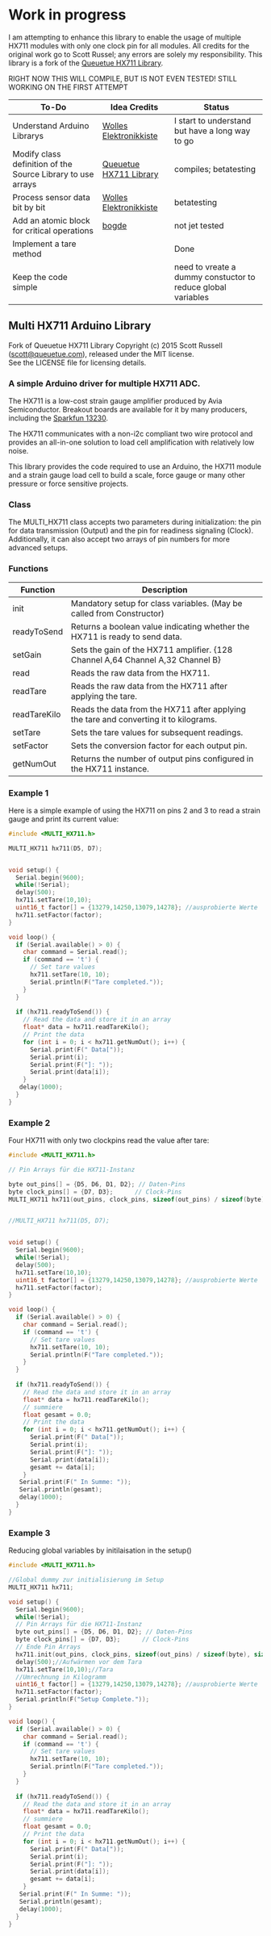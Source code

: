 # Work in progress
I am attempting to enhance this library to enable the usage of multiple HX711 modules with only one clock pin for all modules. All credits for the original work go to Scott Russel; any errors are solely my responsibility.
This library is a fork of the [Queuetue HX711 Library](https://github.com/queuetue/Q2-HX711-Arduino-Library).

RIGHT NOW THIS WILL COMPILE, BUT IS NOT EVEN TESTED! STILL WORKING ON THE FIRST ATTEMPT

| **To-Do**                                    | **Idea Credits**            | **Status** |
|----------------------------------------------|-----------------------------|------------|
| Understand Arduino Librarys | [Wolles Elektronikkiste](https://wolles-elektronikkiste.de/en/creating-libraries-and-classes-part-i)| I start to understand but have a long way to go|
| Modify class definition of the Source Library to use arrays        | [Queuetue HX711 Library](https://github.com/queuetue/Q2-HX711-Arduino-Library)   | compiles; betatesting   |
| Process sensor data bit by bit           | [Wolles Elektronikkiste](https://wolles-elektronikkiste.de/en/strain-gauges) | betatesting       |
| Add an atomic block for critical operations  | [bogde](https://github.com/bogde/HX711/blob/master/src/HX711.cpp)               | not jet tested       |
| Implement a tare method                      |                         | Done       |
| Keep the code simple                         |               | need to vreate a dummy constuctor to reduce global variables       |


## Multi HX711 Arduino Library

Fork of Queuetue HX711 Library Copyright (c) 2015 Scott Russell (scott@queuetue.com), released under the MIT license.  
See the LICENSE file for licensing details.

### A simple Arduino driver for multiple HX711 ADC.

The HX711 is a low-cost strain gauge amplifier produced by Avia Semiconductor.  Breakout boards are available for it by many producers, including the [Sparkfun 13230](https://www.sparkfun.com/products/13230).

The HX711 communicates with a non-i2c compliant two wire protocol and provides an all-in-one solution to load cell amplification with relatively low noise.

This library provides the code required to use an Arduino, the HX711 module and a strain gauge load cell to build a scale, force gauge or many other pressure or force sensitive projects.

### Class
The MULTI_HX711 class accepts two parameters during initialization: the pin for data transmission (Output) and the pin for readiness signaling (Clock). 
Additionally, it can also accept two arrays of pin numbers for more advanced setups.

### Functions

| Function       | Description                                                            |
|----------------|------------------------------------------------------------------------|
| init    | Mandatory setup for class variables. (May be called from Constructor)|
| readyToSend    | Returns a boolean value indicating whether the HX711 is ready to send data. |
| setGain        | Sets the gain of the HX711 amplifier.  {128 Channel A,64 Channel A,32 Channel B}                                 |
| read           | Reads the raw data from the HX711.                                      |
| readTare       | Reads the raw data from the HX711 after applying the tare.              |
| readTareKilo   | Reads the data from the HX711 after applying the tare and converting it to kilograms. |
| setTare        | Sets the tare values for subsequent readings.                           |
| setFactor      | Sets the conversion factor for each output pin.                         |
| getNumOut      | Returns the number of output pins configured in the HX711 instance.     |



### Example 1
Here is a simple example of using the HX711 on pins 2 and 3 to read a strain gauge and print its current value:

```cpp
#include <MULTI_HX711.h>

MULTI_HX711 hx711(D5, D7);


void setup() {
  Serial.begin(9600);
  while(!Serial); 
  delay(500);
  hx711.setTare(10,10);
  uint16_t factor[] = {13279,14250,13079,14278}; //ausprobierte Werte
  hx711.setFactor(factor);
}

void loop() {
  if (Serial.available() > 0) {
    char command = Serial.read();
    if (command == 't') {
      // Set tare values
      hx711.setTare(10, 10);
      Serial.println(F("Tare completed."));
    }
  }
  
  if (hx711.readyToSend()) {
    // Read the data and store it in an array
    float* data = hx711.readTareKilo();
    // Print the data
    for (int i = 0; i < hx711.getNumOut(); i++) {
      Serial.print(F(" Data["));
      Serial.print(i);
      Serial.print(F("]: "));
      Serial.print(data[i]);
    }
   delay(1000);
  }
}
```
### Example 2
Four HX711 with only two clockpins read the value after tare:
```cpp
#include <MULTI_HX711.h>

// Pin Arrays für die HX711-Instanz

byte out_pins[] = {D5, D6, D1, D2}; // Daten-Pins
byte clock_pins[] = {D7, D3};      // Clock-Pins
MULTI_HX711 hx711(out_pins, clock_pins, sizeof(out_pins) / sizeof(byte), sizeof(clock_pins) / sizeof(byte));


//MULTI_HX711 hx711(D5, D7);


void setup() {
  Serial.begin(9600);
  while(!Serial); 
  delay(500);
  hx711.setTare(10,10);
  uint16_t factor[] = {13279,14250,13079,14278}; //ausprobierte Werte
  hx711.setFactor(factor);
}

void loop() {
  if (Serial.available() > 0) {
    char command = Serial.read();
    if (command == 't') {
      // Set tare values
      hx711.setTare(10, 10);
      Serial.println(F("Tare completed."));
    }
  }
  
  if (hx711.readyToSend()) {
    // Read the data and store it in an array
    float* data = hx711.readTareKilo();
    // summiere
    float gesamt = 0.0;
    // Print the data
    for (int i = 0; i < hx711.getNumOut(); i++) {
      Serial.print(F(" Data["));
      Serial.print(i);
      Serial.print(F("]: "));
      Serial.print(data[i]);
      gesamt += data[i];
    }
   Serial.print(F(" In Summe: "));
   Serial.println(gesamt);
   delay(1000);
  }
}
```
### Example 3
Reducing global variables by initilaisation in the setup()
```cpp
#include <MULTI_HX711.h>

//Global dummy zur initialisierung im Setup
MULTI_HX711 hx711;

void setup() {
  Serial.begin(9600);
  while(!Serial); 
  // Pin Arrays für die HX711-Instanz
  byte out_pins[] = {D5, D6, D1, D2}; // Daten-Pins
  byte clock_pins[] = {D7, D3};      // Clock-Pins
  // Ende Pin Arrays
  hx711.init(out_pins, clock_pins, sizeof(out_pins) / sizeof(byte), sizeof(clock_pins) / sizeof(byte));
  delay(500);//Aufwärmen vor dem Tara
  hx711.setTare(10,10);//Tara
  //Umrechnung in Kilogramm
  uint16_t factor[] = {13279,14250,13079,14278}; //ausprobierte Werte
  hx711.setFactor(factor);
  Serial.println(F("Setup Complete."));
}

void loop() {
  if (Serial.available() > 0) {
    char command = Serial.read();
    if (command == 't') {
      // Set tare values
      hx711.setTare(10, 10);
      Serial.println(F("Tare completed."));
    }
  }
  
  if (hx711.readyToSend()) {
    // Read the data and store it in an array
    float* data = hx711.readTareKilo();
    // summiere
    float gesamt = 0.0;
    // Print the data
    for (int i = 0; i < hx711.getNumOut(); i++) {
      Serial.print(F(" Data["));
      Serial.print(i);
      Serial.print(F("]: "));
      Serial.print(data[i]);
      gesamt += data[i];
    }
   Serial.print(F(" In Summe: "));
   Serial.println(gesamt);
   delay(1000);
  }
}

```
